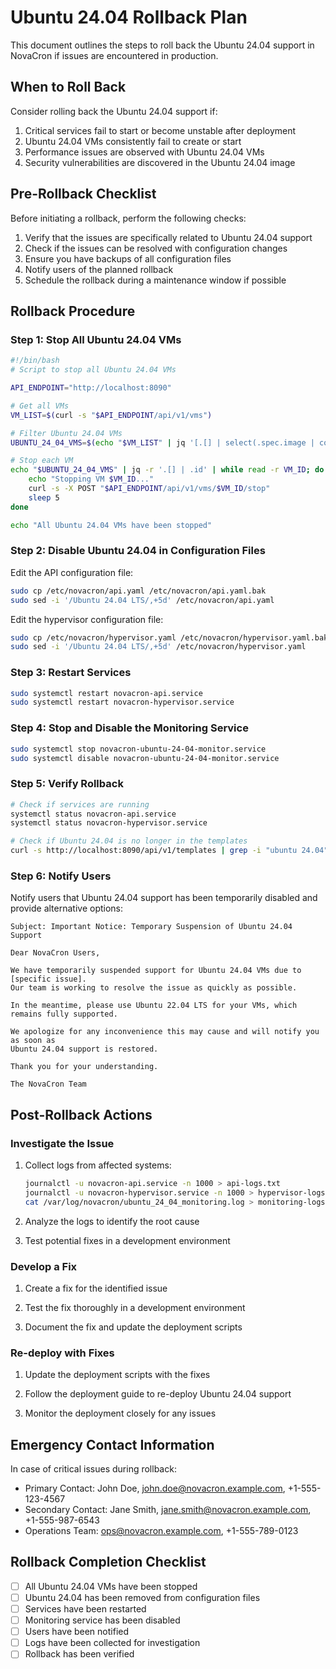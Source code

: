 # Ubuntu 24.04 Rollback Plan

This document outlines the steps to roll back the Ubuntu 24.04 support in NovaCron if issues are encountered in production.

## When to Roll Back

Consider rolling back the Ubuntu 24.04 support if:

1. Critical services fail to start or become unstable after deployment
2. Ubuntu 24.04 VMs consistently fail to create or start
3. Performance issues are observed with Ubuntu 24.04 VMs
4. Security vulnerabilities are discovered in the Ubuntu 24.04 image

## Pre-Rollback Checklist

Before initiating a rollback, perform the following checks:

1. Verify that the issues are specifically related to Ubuntu 24.04 support
2. Check if the issues can be resolved with configuration changes
3. Ensure you have backups of all configuration files
4. Notify users of the planned rollback
5. Schedule the rollback during a maintenance window if possible

## Rollback Procedure

### Step 1: Stop All Ubuntu 24.04 VMs

```bash
#!/bin/bash
# Script to stop all Ubuntu 24.04 VMs

API_ENDPOINT="http://localhost:8090"

# Get all VMs
VM_LIST=$(curl -s "$API_ENDPOINT/api/v1/vms")

# Filter Ubuntu 24.04 VMs
UBUNTU_24_04_VMS=$(echo "$VM_LIST" | jq '[.[] | select(.spec.image | contains("ubuntu-24.04"))]')

# Stop each VM
echo "$UBUNTU_24_04_VMS" | jq -r '.[] | .id' | while read -r VM_ID; do
    echo "Stopping VM $VM_ID..."
    curl -s -X POST "$API_ENDPOINT/api/v1/vms/$VM_ID/stop"
    sleep 5
done

echo "All Ubuntu 24.04 VMs have been stopped"
```

### Step 2: Disable Ubuntu 24.04 in Configuration Files

Edit the API configuration file:

```bash
sudo cp /etc/novacron/api.yaml /etc/novacron/api.yaml.bak
sudo sed -i '/Ubuntu 24.04 LTS/,+5d' /etc/novacron/api.yaml
```

Edit the hypervisor configuration file:

```bash
sudo cp /etc/novacron/hypervisor.yaml /etc/novacron/hypervisor.yaml.bak
sudo sed -i '/Ubuntu 24.04 LTS/,+5d' /etc/novacron/hypervisor.yaml
```

### Step 3: Restart Services

```bash
sudo systemctl restart novacron-api.service
sudo systemctl restart novacron-hypervisor.service
```

### Step 4: Stop and Disable the Monitoring Service

```bash
sudo systemctl stop novacron-ubuntu-24-04-monitor.service
sudo systemctl disable novacron-ubuntu-24-04-monitor.service
```

### Step 5: Verify Rollback

```bash
# Check if services are running
systemctl status novacron-api.service
systemctl status novacron-hypervisor.service

# Check if Ubuntu 24.04 is no longer in the templates
curl -s http://localhost:8090/api/v1/templates | grep -i "ubuntu 24.04"
```

### Step 6: Notify Users

Notify users that Ubuntu 24.04 support has been temporarily disabled and provide alternative options:

```
Subject: Important Notice: Temporary Suspension of Ubuntu 24.04 Support

Dear NovaCron Users,

We have temporarily suspended support for Ubuntu 24.04 VMs due to [specific issue]. 
Our team is working to resolve the issue as quickly as possible.

In the meantime, please use Ubuntu 22.04 LTS for your VMs, which remains fully supported.

We apologize for any inconvenience this may cause and will notify you as soon as 
Ubuntu 24.04 support is restored.

Thank you for your understanding.

The NovaCron Team
```

## Post-Rollback Actions

### Investigate the Issue

1. Collect logs from affected systems:
   ```bash
   journalctl -u novacron-api.service -n 1000 > api-logs.txt
   journalctl -u novacron-hypervisor.service -n 1000 > hypervisor-logs.txt
   cat /var/log/novacron/ubuntu_24_04_monitoring.log > monitoring-logs.txt
   ```

2. Analyze the logs to identify the root cause

3. Test potential fixes in a development environment

### Develop a Fix

1. Create a fix for the identified issue

2. Test the fix thoroughly in a development environment

3. Document the fix and update the deployment scripts

### Re-deploy with Fixes

1. Update the deployment scripts with the fixes

2. Follow the deployment guide to re-deploy Ubuntu 24.04 support

3. Monitor the deployment closely for any issues

## Emergency Contact Information

In case of critical issues during rollback:

- Primary Contact: John Doe, john.doe@novacron.example.com, +1-555-123-4567
- Secondary Contact: Jane Smith, jane.smith@novacron.example.com, +1-555-987-6543
- Operations Team: ops@novacron.example.com, +1-555-789-0123

## Rollback Completion Checklist

- [ ] All Ubuntu 24.04 VMs have been stopped
- [ ] Ubuntu 24.04 has been removed from configuration files
- [ ] Services have been restarted
- [ ] Monitoring service has been disabled
- [ ] Users have been notified
- [ ] Logs have been collected for investigation
- [ ] Rollback has been verified
